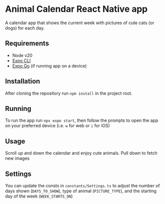 # Animal Calendar React Native app

A calendar app that shows the current week with pictures of cute cats (or dogs) for each day. 

## Requirements

- Node v20
- [Expo CLI](https://docs.expo.dev/get-started/installation/)
- [Expo Go](https://expo.dev/go) (if running app on a device)

## Installation
After cloning the repository run `npm install` in the project root. 

## Running
To run the app run `npx expo start`, then follow the prompts to open the app on your preferred device (i.e. `w` for web or `i` for iOS)

## Usage
Scroll up and down the calendar and enjoy cute animals. Pull down to fetch new images

## Settings
You can update the consts in `constants/Settings.ts` to adjust the number of days shown (`DAYS_TO_SHOW`), type of animal (`PICTURE_TYPE`), and the starting day of the week (`WEEK_STARTS_ON`)
